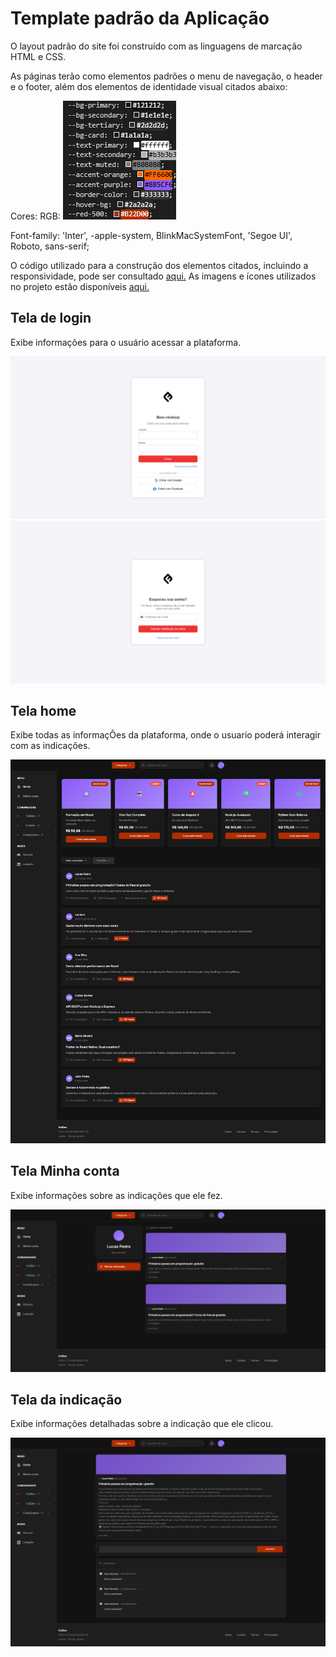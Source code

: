 # Template padrão da Aplicação

O layout padrão do site foi construído com as linguagens de marcação HTML e CSS.

As páginas terão como elementos padrões o menu de navegação, o header e o footer, além dos elementos de identidade visual citados abaixo:

Cores: RGB: 
![alt text](image.png)

Font-family: 'Inter', -apple-system, BlinkMacSystemFont, 'Segoe UI', Roboto, sans-serif;

O código utilizado para a construção dos elementos citados, incluindo a responsividade, pode ser consultado <a href="../codigo-fonte/">aqui.</a>
As imagens e ícones utilizados no projeto estão disponíveis <a href="../codigo-fonte/assets/imgs/">aqui.</a>

## Tela de login

Exibe informações para o usuário acessar a plataforma.

<img src="../documentos/img/screen-login.png"> <img src="../documentos/img/rec-senha.png">

## Tela home

Exibe todas as informaçÕes da plataforma, onde o usuario poderá interagir com as indicações.

<img src="../documentos/img/home.png">

## Tela Minha conta

Exibe informações sobre as indicações que ele fez.

<img src="../documentos/img/minhaconta.png">

## Tela da indicação

Exibe informações detalhadas sobre a indicação que ele clicou.

<img src="../documentos/img/innerpubli.png">
